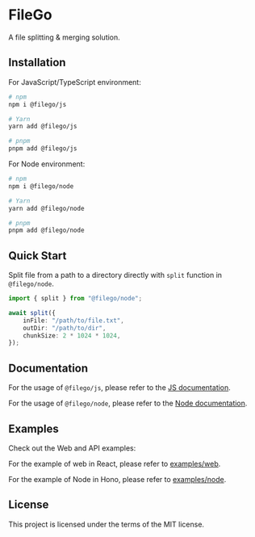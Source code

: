 # FileGo

A file splitting & merging solution.

## Installation

For JavaScript/TypeScript environment:

```sh
# npm
npm i @filego/js

# Yarn
yarn add @filego/js

# pnpm
pnpm add @filego/js
```

For Node environment:

```sh
# npm
npm i @filego/node

# Yarn
yarn add @filego/node

# pnpm
pnpm add @filego/node
```

## Quick Start

Split file from a path to a directory directly with `split` function in `@filego/node`.

```ts
import { split } from "@filego/node";

await split({
    inFile: "/path/to/file.txt",
    outDir: "/path/to/dir",
    chunkSize: 2 * 1024 * 1024,
});
```

## Documentation

For the usage of `@filego/js`, please refer to the [JS documentation](./docs/js/README.md).

For the usage of `@filego/node`, please refer to the [Node documentation](./docs/node/README.md).

## Examples

Check out the Web and API examples:

For the example of web in React, please refer to [examples/web](./examples/web/).

For the example of Node in Hono, please refer to [examples/node](./examples/node/).

## License

This project is licensed under the terms of the MIT license.
